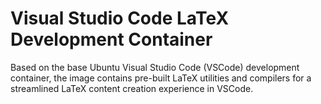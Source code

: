 # Visual Studio Code LaTeX Development Container

Based on the base Ubuntu Visual Studio Code (VSCode) development container, the image contains pre-built LaTeX utilities and compilers for a streamlined LaTeX content creation experience in VSCode.
